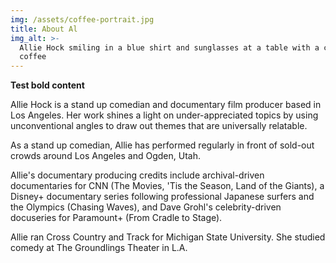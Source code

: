 ```yaml
---
img: /assets/coffee-portrait.jpg
title: About Al
img_alt: >-
  Allie Hock smiling in a blue shirt and sunglasses at a table with a cup of
  coffee
---
```


**Test bold content**

Allie Hock is a stand up comedian and documentary film producer based
in Los Angeles. Her work shines a light on under-appreciated topics by
using unconventional angles to draw out themes that are universally
relatable.

As a stand up comedian, Allie has performed regularly in front of
sold-out crowds around Los Angeles and Ogden, Utah.

Allie's documentary producing credits include archival-driven
documentaries for CNN (The Movies, 'Tis the Season, Land of the
Giants), a Disney+ documentary series following professional Japanese
surfers and the Olympics (Chasing Waves), and Dave Grohl's
celebrity-driven docuseries for Paramount+ (From Cradle to Stage).

Allie ran Cross Country and Track for Michigan State University. She
studied comedy at The Groundlings Theater in L.A.
